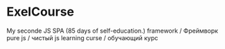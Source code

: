 # ExelCourse
My seconde JS SPA
(85 days of self-education.)
framework / Фреймворк
pure js / чистый js
learning curse / обучающий курс



